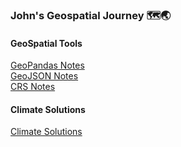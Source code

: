 ### John's Geospatial Journey 🗺️🌏

#### GeoSpatial Tools
[GeoPandas Notes](GeoPandas/GeoPandas_Summary.md)  
[GeoJSON Notes](GeoJSON/GeoJSON_Summary.md)  
[CRS Notes](CRS.md)

#### Climate Solutions
[Climate Solutions](ClimateSolutions.md)  

<!--
**yohn-dezmon/yohn-dezmon** is a ✨ _special_ ✨ repository because its `README.md` (this file) appears on your GitHub profile.

Here are some ideas to get you started:

- 🔭 I’m currently working on ...
- 🌱 I’m currently learning ...
- 👯 I’m looking to collaborate on ...
- 🤔 I’m looking for help with ...
- 💬 Ask me about ...
- 📫 How to reach me: ...
- 😄 Pronouns: ...
- ⚡ Fun fact: ...
-->
